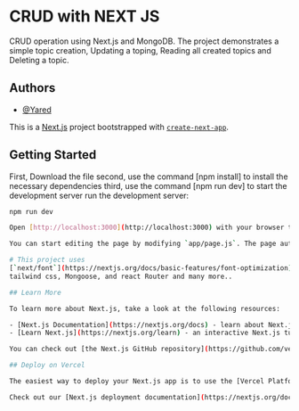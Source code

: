 # CRUD with NEXT JS

CRUD operation using Next.js and MongoDB. The project demonstrates a simple topic creation, Updating a toping, Reading all created topics and Deleting a topic.

## Authors

- [@Yared](https://github.com/Yareda21?tab=repositories)

This is a [Next.js](https://nextjs.org/) project bootstrapped with [`create-next-app`](https://github.com/vercel/next.js/tree/canary/packages/create-next-app).

## Getting Started

First, Download the file
second, use the command [npm install] to install the necessary dependencies
third, use the command [npm run dev] to start the development server
run the development server:

```bash
npm run dev

Open [http://localhost:3000](http://localhost:3000) with your browser to see the result.

You can start editing the page by modifying `app/page.js`. The page auto-updates as you edit the file.

# This project uses
[`next/font`](https://nextjs.org/docs/basic-features/font-optimization) to automatically optimize and load Inter, a custom Google Font.
tailwind css, Mongoose, and react Router and many more..

## Learn More

To learn more about Next.js, take a look at the following resources:

- [Next.js Documentation](https://nextjs.org/docs) - learn about Next.js features and API.
- [Learn Next.js](https://nextjs.org/learn) - an interactive Next.js tutorial.

You can check out [the Next.js GitHub repository](https://github.com/vercel/next.js/) - your feedback and contributions are welcome!

## Deploy on Vercel

The easiest way to deploy your Next.js app is to use the [Vercel Platform](https://vercel.com/new?utm_medium=default-template&filter=next.js&utm_source=create-next-app&utm_campaign=create-next-app-readme) from the creators of Next.js.

Check out our [Next.js deployment documentation](https://nextjs.org/docs/deployment) for more details.
```
